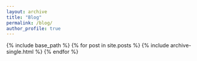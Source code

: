 ```yaml
---
layout: archive
title: "Blog"
permalink: /blog/
author_profile: true
---
```


{% include base_path %}
{% for post in site.posts %}
  {% include archive-single.html %}
{% endfor %}


